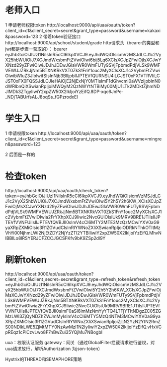# 老师入口
1 申请老师权限token
http://localhost:9000/api/uaa/oauth/token?client_id=c1&client_secret=secret&grant_type=password&username=kakaxi&password=123
2 带着token验证接口
http://localhost:9000/api/school/student/grade
http请求头（bearer的类型和jwt都是步骤一获取的）：
bearer eyJhbGciOiJIUzI1NiIsInR5cCI6IkpXVCJ9.eyJhdWQiOlsicmVzMSJdLCJ1c2VyX25hbWUiOiJ7XCJmdWxsbmFtZVwiOlwi6bij5Lq6XCIsXCJpZFwiOjIsXCJwYXNzd29yZFwiOlwiJDJhJDEwJGlaVWR0WmFUTy9SVjFpbmdPdjVLSk9WMFVEWUJZRkJjNm5BTXNKRkVXT0ZkS1FnY1ouc2MyXCIsXCJ1c2VybmFtZVwiOlwibWluZ3JlblwifSIsInNjb3BlIjpbIlJPTEVfQURNSU4iLCJST0xFX1VTRVIiLCJST0xFX0FQSSJdLCJleHAiOjE2NjExNjY0MTIsImF1dGhvcml0aWVzIjpbInN0dWRlbnQiXSwianRpIjoiMWQyM2QzNWYtNTBiMy00MjU1LTk2MDktZjhmNDJlMDk3ZTgyIiwiY2xpZW50X2lkIjoiYzEifQ.8DP-xqc6JnPe-_NDjTABUrfsALJ8oqSs_fGPzrodxEI
# 学生入口
1 申请权限token
http://localhost:9000/api/uaa/oauth/token?client_id=c1&client_secret=secret&grant_type=password&username=mingren&password=123

2 后面是一样的

# 检查token
http://localhost:9000/api/uaa/oauth/check_token?token=eyJhbGciOiJIUzI1NiIsInR5cCI6IkpXVCJ9.eyJhdWQiOlsicmVzMSJdLCJ1c2VyX25hbWUiOiJ7XCJmdWxsbmFtZVwiOlwi5Y2h5Y2h6KW_XCIsXCJpZFwiOjMsXCJwYXNzd29yZFwiOlwiJDJhJDEwJGlaVWR0WmFUTy9SVjFpbmdPdjVLSk9WMFVEWUJZRkJjNm5BTXNKRkVXT0ZkS1FnY1ouc2MyXCIsXCJ1c2VybmFtZVwiOlwia2FrYXhpXCJ9Iiwic2NvcGUiOlsiUk9MRV9BRE1JTiIsIlJPTEVfVVNFUiIsIlJPTEVfQVBJIl0sImV4cCI6MTY2MTE3MzQzMCwiYXV0aG9yaXRpZXMiOlsic3R1ZGVudCIsInRlYWNoZXIiXSwianRpIjoiODRkNThkOTItMzVhYi00NjhmLWI2NjEtZDY2NjYzZTI2YTBlIiwiY2xpZW50X2lkIjoiYzEifQ.MhvNIBBILo8lRSYERJCFZCCJGCSFKfv9bK9ZSp2dl9Y

# 刷新token
http://localhost:9000/api/uaa/oauth/token?client_id=c1&client_secret=secret&grant_type=refresh_token&refresh_token=eyJhbGciOiJIUzI1NiIsInR5cCI6IkpXVCJ9.eyJhdWQiOlsicmVzMSJdLCJ1c2VyX25hbWUiOiJ7XCJmdWxsbmFtZVwiOlwi5Y2h5Y2h6KW_XCIsXCJpZFwiOjMsXCJwYXNzd29yZFwiOlwiJDJhJDEwJGlaVWR0WmFUTy9SVjFpbmdPdjVLSk9WMFVEWUJZRkJjNm5BTXNKRkVXT0ZkS1FnY1ouc2MyXCIsXCJ1c2VybmFtZVwiOlwia2FrYXhpXCJ9Iiwic2NvcGUiOlsiUk9MRV9BRE1JTiIsIlJPTEVfVVNFUiIsIlJPTEVfQVBJIl0sImF0aSI6ImMzNmYyYTQ4LTFjYTItNDgzZC05ZGMzLWI3ZjQyNDZhZWJmMyIsImV4cCI6MTY5MzQ4NTM3MCwiYXV0aG9yaXRpZXMiOlsic3R1ZGVudCIsInRlYWNoZXIiXSwianRpIjoiZjljN2YzN2YtN2RmZS00NDlkLWE5ZjMtMTY0NzAwMzI1N2IyIiwiY2xpZW50X2lkIjoiYzEifQ.vHxVCpREqz1cPlCzvLwo8F7nBwZui35YQjMu7NBogbI



uua：权限认证服务
gateway：网关（通过GlobalFilter拦截请求进行鉴权，对uua请求放行，解析Authorization 为json-token）

Hystrix的THREAD和SEMAPHORE策略
